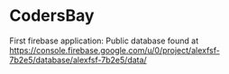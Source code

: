 # CodersBay

First firebase application:
Public database found at https://console.firebase.google.com/u/0/project/alexfsf-7b2e5/database/alexfsf-7b2e5/data/
